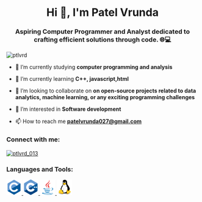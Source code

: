 <h1 align="center">Hi 👋, I'm Patel Vrunda</h1>
<h3 align="center">Aspiring Computer Programmer and Analyst dedicated to crafting efficient solutions through code. 🌐💻</h3>

<p align="left"> <img src="https://komarev.com/ghpvc/?username=ptlvrd&label=Profile%20views&color=0e75b6&style=flat" alt="ptlvrd" /> </p>

- 🔭 I’m currently studying **computer programming and analysis**

- 🌱 I’m currently learning **C++, javascript,html**

- 👯 I’m looking to collaborate on **on open-source projects related to data analytics, machine learning, or any exciting programming challenges**

- 🤝 I’m interested in **Software development**

- 📫 How to reach me **patelvrunda027@gmail.com**

<h3 align="left">Connect with me:</h3>
<p align="left">
<a href="https://instagram.com/ptlvrd_013" target="blank"><img align="center" src="https://raw.githubusercontent.com/rahuldkjain/github-profile-readme-generator/master/src/images/icons/Social/instagram.svg" alt="ptlvrd_013" height="30" width="40" /></a>
</p>

<h3 align="left">Languages and Tools:</h3>
<p align="left"> <a href="https://www.cprogramming.com/" target="_blank" rel="noreferrer"> <img src="https://raw.githubusercontent.com/devicons/devicon/master/icons/c/c-original.svg" alt="c" width="40" height="40"/> </a> <a href="https://www.w3schools.com/cpp/" target="_blank" rel="noreferrer"> <img src="https://raw.githubusercontent.com/devicons/devicon/master/icons/cplusplus/cplusplus-original.svg" alt="cplusplus" width="40" height="40"/> </a> <a href="https://www.java.com" target="_blank" rel="noreferrer"> <img src="https://raw.githubusercontent.com/devicons/devicon/master/icons/java/java-original.svg" alt="java" width="40" height="40"/> </a> <a href="https://www.linux.org/" target="_blank" rel="noreferrer"> <img src="https://raw.githubusercontent.com/devicons/devicon/master/icons/linux/linux-original.svg" alt="linux" width="40" height="40"/> </a> </p>
